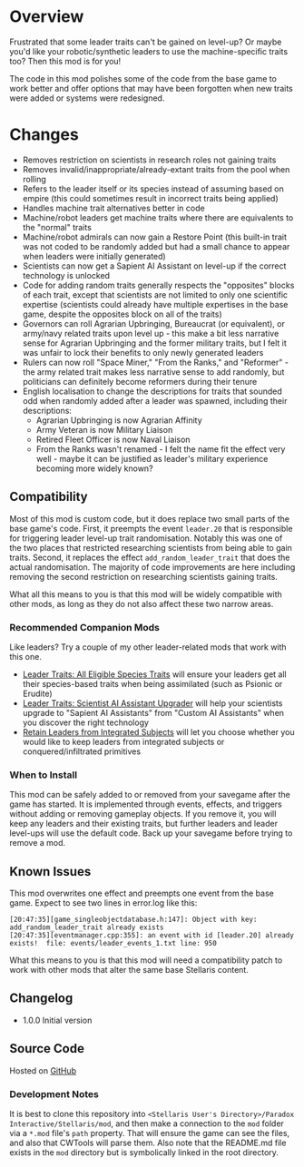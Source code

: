 # Overview

Frustrated that some leader traits can't be gained on level-up?  Or maybe you'd like your robotic/synthetic leaders to use the machine-specific traits too?  Then this mod is for you!

The code in this mod polishes some of the code from the base game to work better and offer options that may have been forgotten when new traits were added or systems were redesigned.

# Changes

* Removes restriction on scientists in research roles not gaining traits
* Removes invalid/inappropriate/already-extant traits from the pool when rolling
* Refers to the leader itself or its species instead of assuming based on empire (this could sometimes result in incorrect traits being applied)
* Handles machine trait alternatives better in code
* Machine/robot leaders get machine traits where there are equivalents to the "normal" traits
* Machine/robot admirals can now gain a Restore Point (this built-in trait was not coded to be randomly added but had a small chance to appear when leaders were initially generated)
* Scientists can now get a Sapient AI Assistant on level-up if the correct technology is unlocked
* Code for adding random traits generally respects the "opposites" blocks of each trait, except that scientists are not limited to only one scientific expertise (scientists could already have multiple expertises in the base game, despite the opposites block on all of the traits)
* Governors can roll Agrarian Upbringing, Bureaucrat (or equivalent), or army/navy related traits upon level up - this make a bit less narrative sense for Agrarian Upbringing and the former military traits, but I felt it was unfair to lock their benefits to only newly generated leaders
* Rulers can now roll "Space Miner," "From the Ranks," and "Reformer" - the army related trait makes less narrative sense to add randomly, but politicians can definitely become reformers during their tenure
* English localisation to change the descriptions for traits that sounded odd when randomly added after a leader was spawned, including their descriptions:
    * Agrarian Upbringing is now Agrarian Affinity
    * Army Veteran is now Military Liaison
    * Retired Fleet Officer is now Naval Liaison
    * From the Ranks wasn't renamed - I felt the name fit the effect very well - maybe it can be justified as leader's military experience becoming more widely known?

## Compatibility

Most of this mod is custom code, but it does replace two small parts of the base game's code.  First, it preempts the event `leader.20` that is responsible for triggering leader level-up trait randomisation.  Notably this was one of the two places that restricted researching scientists from being able to gain traits.  Second, it replaces the effect `add_random_leader_trait` that does the actual randomisation.  The majority of code improvements are here including removing the second restriction on researching scientists gaining traits.

What all this means to you is that this mod will be widely compatible with other mods, as long as they do not also affect these two narrow areas.

### Recommended Companion Mods

Like leaders?  Try a couple of my other leader-related mods that work with this one.

* [Leader Traits: All Eligible Species Traits](https://steamcommunity.com/sharedfiles/filedetails/?id=2499031295) will ensure your leaders get all their species-based traits when being assimilated (such as Psionic or Erudite)
* [Leader Traits: Scientist AI Assistant Upgrader](https://steamcommunity.com/sharedfiles/filedetails/?id=2498166286) will help your scientists upgrade to "Sapient AI Assistants" from "Custom AI Assistants" when you discover the right technology
* [Retain Leaders from Integrated Subjects]() will let you choose whether you would like to keep leaders from integrated subjects or conquered/infiltrated primitives

### When to Install

This mod can be safely added to or removed from your savegame after the game has started. It is implemented through events, effects, and triggers without adding or removing gameplay objects. If you remove it, you will keep any leaders and their existing traits, but further leaders and leader level-ups will use the default code. Back up your savegame before trying to remove a mod.

## Known Issues

This mod overwrites one effect and preempts one event from the base game.  Expect to see two lines in error.log like this:

```
[20:47:35][game_singleobjectdatabase.h:147]: Object with key: add_random_leader_trait already exists
[20:47:35][eventmanager.cpp:355]: an event with id [leader.20] already exists!  file: events/leader_events_1.txt line: 950
```

What this means to you is that this mod will need a compatibility patch to work with other mods that alter the same base Stellaris content.

## Changelog

* 1.0.0 Initial version

## Source Code

Hosted on [GitHub](https://github.com/corsairmarks/leader_trait_randomisation_enhancement)

### Development Notes

It is best to clone this repository into `<Stellaris User's Directory>/Paradox Interactive/Stellaris/mod`, and then make a connection to the `mod` folder via a `*.mod` file's `path` property.  That will ensure the game can see the files, and also that CWTools will parse them.  Also note that the README.md file exists in the `mod` directory but is symbolically linked in the root directory.